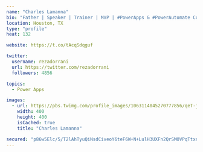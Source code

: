 ```yaml
---
name: "Charles Lamanna"
bio: "Father | Speaker | Trainer | MVP | #PowerApps & #PowerAutomate Community Super User | YouTuber Right-pointing triangle http://youtube.com/c/rezadorrani | Learn - Share - Clockwise rightwards and leftwards open circle arrows"
location: Houston, TX
type: "profile"
heat: 132

website: https://t.co/tAcqSdqguf

twitter:
  username: rezadorrani
  url: https://twitter.com/rezadorrani
  followers: 4856

topics:
  - Power Apps

images:
  - url: https://pbs.twimg.com/profile_images/1063114045270777856/qeT-jpWr_400x400.jpg
    width: 400
    height: 400
    isCached: true
    title: "Charles Lamanna"

secured: "p86w5Elc/5/T2lAhTyuQiNsdCiveoY6teF6W+N+LulH3UXFn2QrSMOVPqTtxnWSAq//EA9WsiLMCknAJo1r+SB5qwM8/McuEtWignuvAohlK4FRqHZFUXVwlcqfPqOo4Rdo+vRw8I0jD1O3rQ5HYorxKDtOvgOfzfr5GLxYh8l0jeYRh+ZXRySdlPKoPMz9/DfYE7r3BFaeO0WG9DlcR1tCKW4J9e1qlKcCrGmyfQrx2kVDXJv7Evg7bzEehUUTAZna8u5URTTUa+KZGBFS7+x8ITaVQr0/Y9tzN3HJ19oT5KPztvZlf6+9FVsn3Jl+9b33yUTZ7BIelymyt1RKqtIPkf0wjEGMq4c5mm3gqu0s0usXL8M7gf1paa4sO7kOTyKxhalTxHOyKWooLLccXhURZ7R0+opFDiV62opVGG/o=;nnGBzl+MGTF8wcwz7BU0Yw=="
---
```



